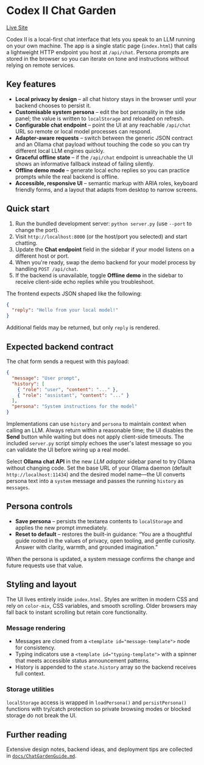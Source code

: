 # Codex II Chat Garden

[Live Site](https://bobdub.github.io/playing-with-codex-ii/)

Codex II is a local-first chat interface that lets you speak to an LLM running on your
own machine. The app is a single static page (`index.html`) that calls a lightweight
HTTP endpoint you host at `/api/chat`. Persona prompts are stored in the browser so you
can iterate on tone and instructions without relying on remote services.

## Key features

- **Local privacy by design** – all chat history stays in the browser until your backend
  chooses to persist it.
- **Customisable system persona** – edit the bot personality in the side panel; the value
  is written to `localStorage` and reloaded on refresh.
- **Configurable chat endpoint** – point the UI at any reachable `/api/chat` URL so remote
  or local model processes can respond.
- **Adapter-aware requests** – switch between the generic JSON contract and an Ollama chat
  payload without touching the code so you can try different local LLM engines quickly.
- **Graceful offline state** – if the `/api/chat` endpoint is unreachable the UI shows an
  informative fallback instead of failing silently.
- **Offline demo mode** – generate local echo replies so you can practice prompts while the
  real backend is offline.
- **Accessible, responsive UI** – semantic markup with ARIA roles, keyboard friendly
  forms, and a layout that adapts from desktop to narrow screens.

## Quick start

1. Run the bundled development server: `python server.py` (use `--port` to change the port).
2. Visit `http://localhost:8000` (or the host/port you selected) and start chatting.
3. Update the **Chat endpoint** field in the sidebar if your model listens on a different host or port.
4. When you're ready, swap the demo backend for your model process by handling `POST /api/chat`.
5. If the backend is unavailable, toggle **Offline demo** in the sidebar to receive
   client-side echo replies while you troubleshoot.

The frontend expects JSON shaped like the following:

```json
{
  "reply": "Hello from your local model!"
}
```

Additional fields may be returned, but only `reply` is rendered.

## Expected backend contract

The chat form sends a request with this payload:

```json
{
  "message": "User prompt",
  "history": [
    { "role": "user", "content": "..." },
    { "role": "assistant", "content": "..." }
  ],
  "persona": "System instructions for the model"
}
```

Implementations can use `history` and `persona` to maintain context when calling an LLM.
Always return within a reasonable time; the UI disables the **Send** button while waiting
but does not apply client-side timeouts. The included `server.py` script simply echoes
the user's latest message so you can validate the UI before wiring up a real model.

Select **Ollama chat API** in the new *LLM adapter* sidebar panel to try Ollama without
changing code. Set the base URL of your Ollama daemon (default `http://localhost:11434`)
and the desired model name—the UI converts persona text into a `system` message and
passes the running `history` as `messages`.

## Persona controls

- **Save persona** – persists the textarea contents to `localStorage` and applies the new
  prompt immediately.
- **Reset to default** – restores the built-in guidance: “You are a thoughtful guide rooted
  in the values of privacy, open tooling, and gentle curiosity. Answer with clarity,
  warmth, and grounded imagination.”

When the persona is updated, a system message confirms the change and future requests use
that value.

## Styling and layout

The UI lives entirely inside `index.html`. Styles are written in modern CSS and rely on
`color-mix`, CSS variables, and smooth scrolling. Older browsers may fall back to instant
scrolling but retain core functionality.

### Message rendering

- Messages are cloned from a `<template id="message-template">` node for consistency.
- Typing indicators use a `<template id="typing-template">` with a spinner that meets
  accessible status announcement patterns.
- History is appended to the `state.history` array so the backend receives full context.

### Storage utilities

`localStorage` access is wrapped in `loadPersona()` and `persistPersona()` functions with
try/catch protection so private browsing modes or blocked storage do not break the UI.

## Further reading

Extensive design notes, backend ideas, and deployment tips are collected in
[`docs/ChatGardenGuide.md`](docs/ChatGardenGuide.md).
